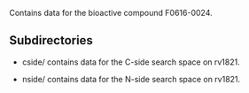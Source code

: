 Contains data for the bioactive compound F0616-0024.

## Subdirectories

- cside/ contains data for the C-side search space on rv1821.

- nside/ contains data for the N-side search space on rv1821.

